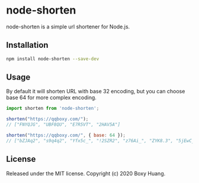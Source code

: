 # node-shorten

node-shorten is a simple url shortener for Node.js.

## Installation

```bash
npm install node-shorten --save-dev
```

## Usage

By default it will shorten URL with base 32 encoding, but you can choose base 64 for more complex encoding.

```js
import shorten from 'node-shorten';

shorten("https://qqboxy.com/");
// ["FNYQJG", "UBF8QU", "E7R5VT", "2HAV5A"]

shorten("https://qqboxy.com/", { base: 64 });
// ["bZJAq2", "s9q4q2", "Yfx5c_", "!2SZR2", "z76Ai_", "ZYK8.3", "5jEwC_"]

```

## License

Released under the MIT license. Copyright (c) 2020 Boxy Huang.
